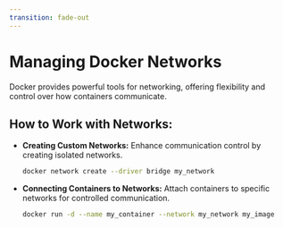 ```yaml
---
transition: fade-out
---
```


# Managing Docker Networks

Docker provides powerful tools for networking, offering flexibility and control over how containers communicate.

## How to Work with Networks:

- **Creating Custom Networks:**
  Enhance communication control by creating isolated networks.
  ```bash
  docker network create --driver bridge my_network
  ```

- **Connecting Containers to Networks:**
  Attach containers to specific networks for controlled communication.
  ```bash
  docker run -d --name my_container --network my_network my_image
  ```
